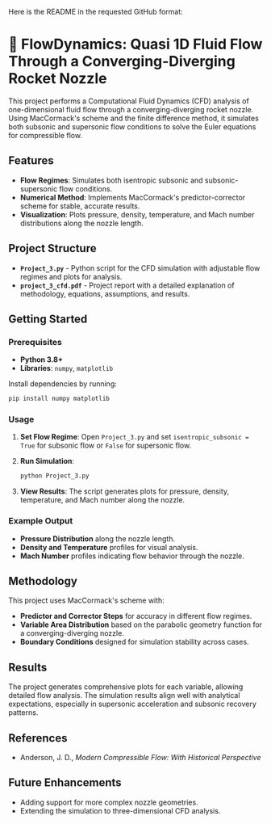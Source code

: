 Here is the README in the requested GitHub format:

# 🚀 FlowDynamics: Quasi 1D Fluid Flow Through a Converging-Diverging Rocket Nozzle

This project performs a Computational Fluid Dynamics (CFD) analysis of one-dimensional fluid flow through a converging-diverging rocket nozzle. Using MacCormack's scheme and the finite difference method, it simulates both subsonic and supersonic flow conditions to solve the Euler equations for compressible flow.

## Features

- **Flow Regimes**: Simulates both isentropic subsonic and subsonic-supersonic flow conditions.
- **Numerical Method**: Implements MacCormack's predictor-corrector scheme for stable, accurate results.
- **Visualization**: Plots pressure, density, temperature, and Mach number distributions along the nozzle length.

## Project Structure

- **`Project_3.py`** - Python script for the CFD simulation with adjustable flow regimes and plots for analysis.
- **`project_3_cfd.pdf`** - Project report with a detailed explanation of methodology, equations, assumptions, and results.

## Getting Started

### Prerequisites

- **Python 3.8+**
- **Libraries**: `numpy`, `matplotlib`

Install dependencies by running:

```bash
pip install numpy matplotlib
```

### Usage

1. **Set Flow Regime**: Open `Project_3.py` and set `isentropic_subsonic = True` for subsonic flow or `False` for supersonic flow.
2. **Run Simulation**:

   ```bash
   python Project_3.py
   ```

3. **View Results**: The script generates plots for pressure, density, temperature, and Mach number along the nozzle.

### Example Output

- **Pressure Distribution** along the nozzle length.
- **Density and Temperature** profiles for visual analysis.
- **Mach Number** profiles indicating flow behavior through the nozzle.

## Methodology

This project uses MacCormack's scheme with:

- **Predictor and Corrector Steps** for accuracy in different flow regimes.
- **Variable Area Distribution** based on the parabolic geometry function for a converging-diverging nozzle.
- **Boundary Conditions** designed for simulation stability across cases.

## Results

The project generates comprehensive plots for each variable, allowing detailed flow analysis. The simulation results align well with analytical expectations, especially in supersonic acceleration and subsonic recovery patterns.

## References

- Anderson, J. D., *Modern Compressible Flow: With Historical Perspective*

## Future Enhancements

- Adding support for more complex nozzle geometries.
- Extending the simulation to three-dimensional CFD analysis.
